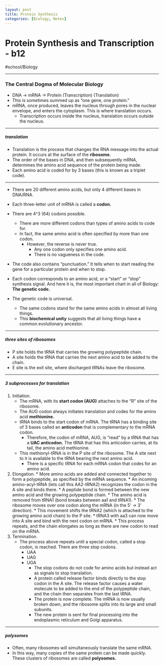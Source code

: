 ```yaml
---
layout: post
title: Protein Synthesis
categories: [Biology, Notes]
---
```

# Protein Synthesis and Transcription - b12
#school/Biology
- - - -
### The Central Dogma of Molecular Biology
* DNA -> mRNA -> Protein
(Transcription) (Translation)
* This is sometimes summed up as “one gene, one protein."
* mRNA, once produced, leaves the nucleus through pores in the nuclear envelope, and enters the cytoplasm. This is where translation occurs.
	* Transcription occurs inside the nucleus, translation occurs outside the nucleus.

- - - -
##### translation
* Translation is the process that changes the RNA message into the actual protein. It occurs at the surface of the **ribosome.**
* The order of the bases in DNA, and then subsequently mRNA, determines the amino acid sequence of the protein being made.
* Each amino acid is coded for by 3 bases (this is known as a triplet code).

- - - -
* There are 20 different amino acids, but only 4 different bases in DNA/RNA.
* Each three-letter unit of mRNA is called a **codon.**
* There are 4^3 (64) codons possible.
	* There are more different codons than types of amino acids to code for.
	* In fact, the same amino acid is often specified by more than one codon.
		* However, the reverse is never true.
			* Any one codon only specifies one amino acid.
			* There is no vagueness in the code.
* The code also contains “punctuation.” It tells when to start reading the gene for a particular protein and when to stop.
* Each codon corresponds to an amino acid, or a “start” or “stop” synthesis signal. And here it is, the most important chart in all of Biology: **The genetic code.**

* The genetic code is universal.
	* The same codons stand for the same amino acids in almost all living things.
	* This **biochemical unity** suggests that all living things have a common evolutionary ancestor.
- - - -
##### three sites of ribosomes
* P site holds the tRNA that carries the growing polypeptide chain.
* A site holds the tRNA that carries the next amino acid to be added to the chain.
* E site is the exit site, where discharged tRNAs leave the ribosome.
- - - -
##### 3 subprocesses for translation
1. Initiation.
	* The mRNA, with its **start codon (AUG)** attaches to the “R” site of the ribosome.
	* The AUG codon always initiates translation and codes for the amino acid **methionine.**
	* tRNA binds to the start codon of mRNA. The tRNA has a binding site of 3 bases called an **anticodon** that is complementary to the mRNA codon.
		* Therefore, the codon of mRNA, AUG, is “read” by a tRNA that has a **UAC anticodon.** The tRNA that has this anticodon carries, at its tail, the amino acid methionine.
	* This methionyl-tRNA is in the P site of the ribosome. The A site next to it is available to the tRNA bearing the next amino acid.
		* There is a specific tRNA for each mRNA codon that codes for an amino acid.
2. Elongation.
		* More amino acids are added and connected together to form a polypeptide, as specified by the mRNA sequence.
			* An incoming amino-acyl-tRNA (lets call this AA2-tRNA2) recognizes the codon in the A site and binds there.
			* A peptide bond is formed between the new amino acid and the growing polypeptide chain.
			* The amino acid is removed from tRNA1 (bond breaks between aa1 and tRNA1).
			* The ribosome moves over one codon along the mRNA (in the 5’ -> 3’ direction).
			* This movement shifts the tRNA2 (which is attached to the growing amino acid chain) to the P site.
			* tRNA3 with aa3 can now move into A site and bind with the next codon on mRNA.
			* This process repeats, and the chain elongates as long as there are new codon to read on the mRNA.
3. Termination.
	* The process above repeats until a special codon, called a stop codon, is reached. There are three stop codons.
		* UAA
		* UAG
		* UGA
			* The stop codons do not code for amino acids but instead act as signals to stop translation.
			* A protein called release factor binds directly to the stop codon in the A site. The release factor causes a water molecule to be added to the end of the polypeptide chain, and the chain then separates from the last tRNA.
			* The protein is now complete. The mRNA is now usually broken down, and the ribosome splits into its large and small subunits.
			* The new protein is sent for final processing into the endoplasmic reticulum and Golgi apparatus.
- - - -
##### polysomes
* Often, many ribosomes will simultaneously translate the same mRNA.
* In this way, many copies of the same protein can be made quickly. These clusters of ribosomes are called **polysomes.**
